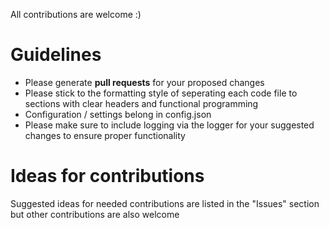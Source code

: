 All contributions are welcome :)

# Guidelines
* Please generate **pull requests** for your proposed changes 
* Please stick to the formatting style of seperating each code file to sections with clear headers and functional programming
* Configuration / settings belong in config.json
* Please make sure to include logging via the logger for your suggested changes to ensure proper functionality

# Ideas for contributions
Suggested ideas for needed contributions are listed in the "Issues" section but other contributions are also welcome
